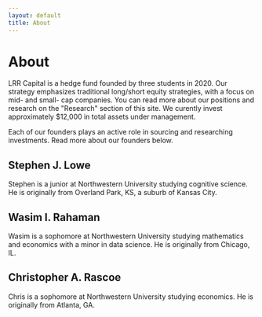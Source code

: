```yaml
---
layout: default
title: About
---
```

# About

LRR Capital is a hedge fund founded by three students in 2020. Our strategy emphasizes traditional long/short equity strategies, with a focus on mid- and small- cap companies. You can read more about our positions and research on the "Research" section of this site. We curently invest approximately $12,000 in total assets under management.

Each of our founders plays an active role in sourcing and researching investments. Read more about our founders below.


## Stephen J. Lowe

Stephen is a junior at Northwestern University studying cognitive science. He is originally from Overland Park, KS, a suburb of Kansas City. 

## Wasim I. Rahaman

Wasim is a sophomore at Northwestern University studying mathematics and economics with a minor in data science. He is originally from Chicago, IL.
 
## Christopher A. Rascoe

Chris is a sophomore at Northwestern University studying economics. He is originally from Atlanta, GA. 

